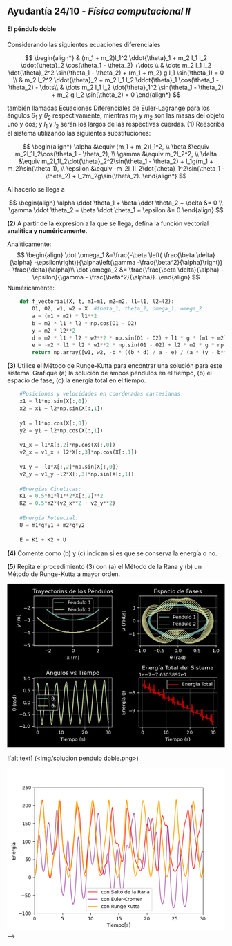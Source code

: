 ## **Ayudantía 24/10** -  *Física computacional II*

#### El péndulo doble

Considerando las siguientes ecuaciones diferenciales

$$
\begin{align*}
   & (m_1 + m_2)l_1^2 \ddot{\theta}_1 + m_2 l_1 l_2 \ddot{\theta}_2 \cos(\theta_1 - \theta_2) +\dots \\ & \dots m_2 l_1 l_2 \dot{\theta}_2^2 \sin(\theta_1 - \theta_2) + (m_1 + m_2) g l_1 \sin(\theta_1)  = 0 \\
   & m_2 l_2^2 \ddot{\theta}_2 + m_2 l_1 l_2 \ddot{\theta}_1 \cos(\theta_1 - \theta_2) - \dots\\ & \dots m_2 l_1 l_2 \dot{\theta}_1^2 \sin(\theta_1 - \theta_2) + m_2 g l_2 \sin(\theta_2)  = 0
\end{align*}
$$

también llamadas Ecuaciones Diferenciales de Euler-Lagrange para los ángulos $\theta_1$ y $\theta_2$ respectivamente, mientras $m_1$ y $m_2$ son las masas del objeto uno y dos; y $l_1$ y $l_2$ serán los largos de las respectivas cuerdas. **(1)** Reescriba el sistema utilizando las siguientes substituciones:

$$
\begin{align*}
    \alpha &\equiv (m_1 + m_2)l_1^2, \\
    \beta &\equiv m_2l_1l_2\cos(\theta_1 - \theta_2), \\
    \gamma &\equiv m_2l_2^2, \\
    \delta &\equiv m_2l_1l_2\dot{\theta}_2^2\sin(\theta_1 - \theta_2) + l_1g(m_1 + m_2)\sin(\theta_1), \\
    \epsilon &\equiv -m_2l_1l_2\dot{\theta}_1^2\sin(\theta_1 - \theta_2) + l_2m_2g\sin(\theta_2).
\end{align*}
$$


Al hacerlo se llega a

$$
\begin{align}
    \alpha \ddot \theta_1 + \beta \ddot \theta_2 + \delta &= 0 \\
    \gamma \ddot \theta_2 + \beta \ddot \theta_1 + \epsilon &= 0
\end{align}
$$


**(2)** A partir de la expresion a la que se llega, defina la función vectorial **analítica y numéricamente.**


Analíticamente:
$$
\begin{align}
    \dot \omega_1 &=\frac{-\beta \left( \frac{\beta \delta}{\alpha} -\epsilon\right)}{\alpha\left(\gamma -\frac{\beta^2}{\alpha}\right)} - \frac{\delta}{\alpha}\\
    \dot \omega_2 &= \frac{\frac{\beta \delta}{\alpha} - \epsilon}{\gamma - \frac{\beta^2}{\alpha}}.
\end{align}
$$
Numéricamente: 

```python
    def f_vectorial(X, t, m1=m1, m2=m2, l1=l1, l2=l2): 
        O1, O2, w1, w2 = X  #theta_1, theta_2, omega_1, omega_2
        a = (m1 + m2) * l1**2 
        b = m2 * l1 * l2 * np.cos(O1 - O2)
        y = m2 * l2**2
        d = m2 * l1 * l2 * w2**2 * np.sin(O1 - O2) + l1 * g * (m1 + m2) * np.sin(O1)
        e = -m2 * l1 * l2 * w1**2 * np.sin(O1 - O2) + l2 * m2 * g * np.sin(O2)
        return np.array([w1, w2, -b * ((b * d) / a - e) / (a * (y - b**2 / a)) - d / a, (b * d / a - e) / (y - b**2 / a)]) #retorna las derivadas de cada variable
```


**(3)** Utilice el Método de Runge-Kutta para encontrar una solución para este sistema. Grafique (a) la solución de ambos péndulos en el tiempo, (b) el espacio de fase, (c) la energía total en el tiempo. 
```python
    #Posiciones y velocidades en coordenadas cartesianas
    x1 = l1*np.sin(X[:,0])
    x2 = x1 + l2*np.sin(X[:,1])

    y1 = l1*np.cos(X[:,0])
    y2 = y1 + l2*np.cos(X[:,1])

    v1_x = l1*X[:,2]*np.cos(X[:,0])
    v2_x = v1_x + l2*X[:,3]*np.cos(X[:,1])

    v1_y = -l1*X[:,2]*np.sin(X[:,0])
    v2_y = v1_y -l2*X[:,3]*np.sin(X[:,1])

    #Energias Cineticas:
    K1 = 0.5*m1*l1**2*X[:,2]**2
    K2 = 0.5*m2*(v2_x**2 + v2_y**2)

    #Energia Potencial: 
    U = m1*g*y1 + m2*g*y2 

    E = K1 + K2 + U 
```
**(4)** Comente como (b) y (c) indican si es que se conserva la energía o no.

**(5)** Repita el procedimiento (3) con (a) el Método de la Rana y (b) un Método de Runge-Kutta a mayor orden.

![alt text](<img/pendulo-doble-todo.png>)

![alt text] (<img/solucion pendulo doble.png>)

![alt text](<img/energias_p2.png>)
-->

